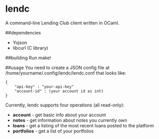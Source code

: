 # lendc
A command-line Lending Club client written in OCaml.

##dependencies
- Yojson
- libcurl (C library)

##building
Run make!

##usage
You need to create a JSON config file at /home/yourname/.config/lendc/lendc.conf that looks like:

    {
        "api-key" : "your-api-key"
        "account-id" : (your account id as int)
    }

Currently, lendc supports four operations (all read-only):

- **account** - get basic info about your account
- **notes** - get information about notes you currently own
- **loans** - get a listing of the most recent loans posted to the platform
- **portfolios** - get a list of your portfolios
